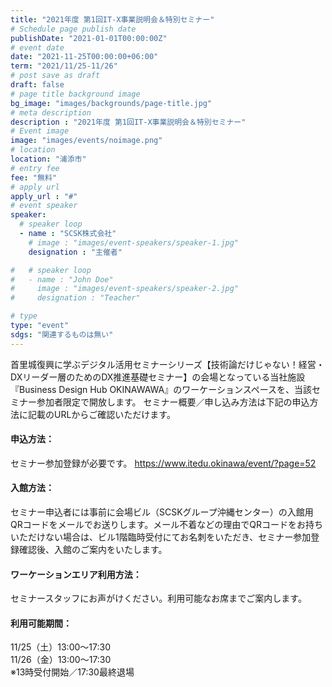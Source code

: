```yaml
---
title: "2021年度 第1回IT-X事業説明会＆特別セミナー"
# Schedule page publish date
publishDate: "2021-01-01T00:00:00Z"
# event date
date: "2021-11-25T00:00:00+06:00"
term: "2021/11/25-11/26"
# post save as draft
draft: false
# page title background image
bg_image: "images/backgrounds/page-title.jpg"
# meta description
description : "2021年度 第1回IT-X事業説明会＆特別セミナー"
# Event image
image: "images/events/noimage.png"
# location
location: "浦添市"
# entry fee
fee: "無料"
# apply url
apply_url : "#"
# event speaker
speaker:
  # speaker loop
  - name : "SCSK株式会社"
    # image : "images/event-speakers/speaker-1.jpg"
    designation : "主催者"

#   # speaker loop
#   - name : "John Doe"
#     image : "images/event-speakers/speaker-2.jpg"
#     designation : "Teacher"

# type
type: "event"
sdgs: "関連するものは無い"
---
```


首里城復興に学ぶデジタル活用セミナーシリーズ【技術論だけじゃない！経営・DXリーダー層のためのDX推進基礎セミナー】の会場となっている当社施設『Business Design Hub OKINAWAWA』のワーケーションスペースを、当該セミナー参加者限定で開放します。
セミナー概要／申し込み方法は下記の申込方法に記載のURLからご確認いただけます。

#### 申込方法：
セミナー参加登録が必要です。
https://www.itedu.okinawa/event/?page=52
#### 入館方法：
セミナー申込者には事前に会場ビル（SCSKグループ沖縄センター）の入館用QRコードをメールでお送りします。メール不着などの理由でQRコードをお持ちいただけない場合は、ビル1階臨時受付にてお名刺をいただき、セミナー参加登録確認後、入館のご案内をいたします。
#### ワーケーションエリア利用方法：
セミナースタッフにお声がけください。利用可能なお席までご案内します。
#### 利用可能期間：
11/25（土）13:00～17:30  
11/26（金）13:00～17:30  
※13時受付開始／17:30最終退場